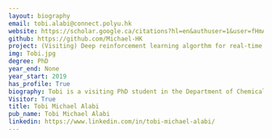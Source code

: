 ```yaml
---
layout: biography
email: tobi.alabi@connect.polyu.hk
website: https://scholar.google.ca/citations?hl=en&authuser=1&user=fHmACVUAAAAJ 
github: https://github.com/Michael-HK
project: (Visiting) Deep reinforcement learning algorthm for real-time energy scheduling of integrated energy systems with carbon capture technology
img: Tobi.jpg
degree: PhD
year_end: None
year_start: 2019
has_profile: True
biography: Tobi is a visiting PhD student in the Department of Chemical and Biological Engineering at UBC. He is presently working on his PhD project which is a multidisciplinary research between the department of Building Environment and Energy Engineering (BEEE) in The Hong Kong Polytechnic University and the Department of Mechanical and Energy Engineering (MEE) in Shenzhen Univ. of Science and Technology (SUStech). His research focuses on the application of optimzation methods, advanced machine learning techniques (including deep reinforcement learning), data-driven control mechanism, building energy model, and energy systems modeling for the development of robust algorithm for zero-carbon multi-energy systems' planning and operation. His research output has been published in some notable SCI journals in the energy field which can be accessed on his google scholar profile.  
Visitor: True
title: Tobi Michael Alabi
pub_name: Tobi Michael Alabi
linkedin: https://www.linkedin.com/in/tobi-michael-alabi/
---
```

